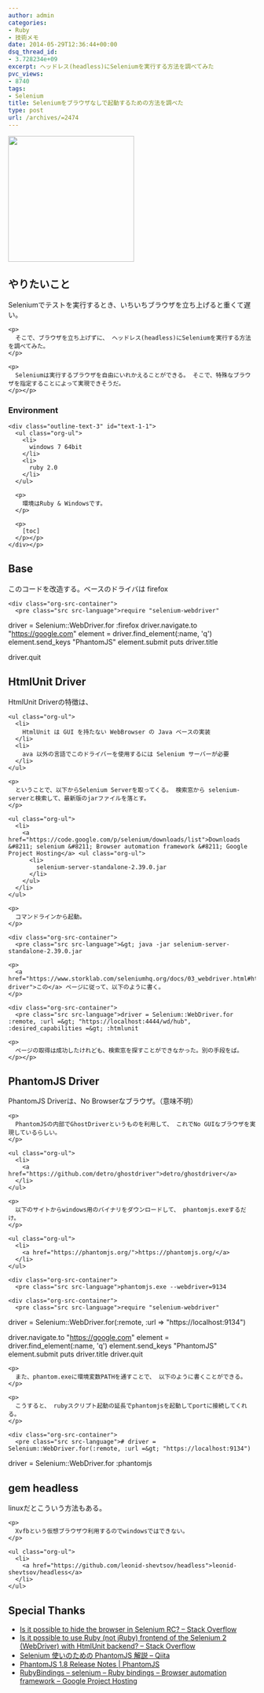```yaml
---
author: admin
categories:
- Ruby
- 技術メモ
date: 2014-05-29T12:36:44+00:00
dsq_thread_id:
- 3.728234e+09
excerpt: ヘッドレス(headless)にSeleniumを実行する方法を調べてみた
pvc_views:
- 8740
tags:
- Selenium
title: Seleniumをブラウザなしで起動するための方法を調べた
type: post
url: /archives/=2474
---
```


[<img alt="" src="https://lh3.googleusercontent.com/-Zf4rF4KLaKQ/UvpByiJqSvI/AAAAAAAABCA/lvJgohfEmdo/s800/ruby1.png" width="256" height="256" />][1] 

<div id="outline-container-sec-1" class="outline-2">
  <h2 id="sec-1">
    やりたいこと
  </h2>
  
  <div class="outline-text-2" id="text-1">
    <p>
      Seleniumでテストを実行するとき、いちいちブラウザを立ち上げると重くて遅い。
    </p>
    
    <p>
      そこで、ブラウザを立ち上げずに、 ヘッドレス(headless)にSeleniumを実行する方法を調べてみた。
    </p>
    
    <p>
      Seleniumは実行するブラウザを自由にいれかえることができる。 そこで、特殊なブラウザを指定することによって実現できそうだ。
    </p></p>
  </div>
  
  <div id="outline-container-sec-1-1" class="outline-3">
    <h3 id="sec-1-1">
      Environment
    </h3>
    
    <div class="outline-text-3" id="text-1-1">
      <ul class="org-ul">
        <li>
          windows 7 64bit
        </li>
        <li>
          ruby 2.0
        </li>
      </ul>
      
      <p>
        環境はRuby & Windowsです。
      </p>
      
      <p>
        [toc]
      </p></p>
    </div></p>
  </div></p>
</div>

<div id="outline-container-sec-2" class="outline-2">
  <h2 id="sec-2">
    Base
  </h2>
  
  <div class="outline-text-2" id="text-2">
    <p>
      このコードを改造する。ベースのドライバは firefox
    </p>
    
    <div class="org-src-container">
      <pre class="src src-language">require "selenium-webdriver"

driver = Selenium::WebDriver.for :firefox
driver.navigate.to "https://google.com"
element = driver.find_element(:name, 'q')
element.send_keys "PhantomJS"
element.submit
puts driver.title

driver.quit
</pre></p>
    </div></p>
  </div></p>
</div>

<div id="outline-container-sec-3" class="outline-2">
  <h2 id="sec-3">
    HtmlUnit Driver
  </h2>
  
  <div class="outline-text-2" id="text-3">
    <p>
      HtmlUnit Driverの特徴は、
    </p>
    
    <ul class="org-ul">
      <li>
        HtmlUnit は GUI を持たない WebBrowser の Java ベースの実装
      </li>
      <li>
        ava 以外の言語でこのドライバーを使用するには Selenium サーバーが必要
      </li>
    </ul>
    
    <p>
      ということで、以下からSelenium Serverを取ってくる。 検索窓から selenium-serverと検索して、最新版のjarファイルを落とす。
    </p>
    
    <ul class="org-ul">
      <li>
        <a href="https://code.google.com/p/selenium/downloads/list">Downloads &#8211; selenium &#8211; Browser automation framework &#8211; Google Project Hosting</a> <ul class="org-ul">
          <li>
            selenium-server-standalone-2.39.0.jar
          </li>
        </ul>
      </li>
    </ul>
    
    <p>
      コマンドラインから起動。
    </p>
    
    <div class="org-src-container">
      <pre class="src src-language">&gt; java -jar selenium-server-standalone-2.39.0.jar
</pre></p>
    </div>
    
    <p>
      <a href="https://www.storklab.com/seleniumhq.org/docs/03_webdriver.html#htmlunit-driver">この</a> ページに従って、以下のように書く。
    </p>
    
    <div class="org-src-container">
      <pre class="src src-language">driver = Selenium::WebDriver.for :remote, :url =&gt; "https://localhost:4444/wd/hub", :desired_capabilities =&gt; :htmlunit
</pre></p>
    </div>
    
    <p>
      ページの取得は成功したけれども、検索窓を探すことができなかった。別の手段をば。
    </p></p>
  </div></p>
</div>

<div id="outline-container-sec-4" class="outline-2">
  <h2 id="sec-4">
    PhantomJS Driver
  </h2>
  
  <div class="outline-text-2" id="text-4">
    <p>
      PhantomJS Driverは、No Browserなブラウザ。（意味不明）
    </p>
    
    <p>
      PhantomJSの内部でGhostDriverというものを利用して、 これでNo GUIなブラウザを実現しているらしい。
    </p>
    
    <ul class="org-ul">
      <li>
        <a href="https://github.com/detro/ghostdriver">detro/ghostdriver</a>
      </li>
    </ul>
    
    <p>
      以下のサイトからwindows用のバイナリをダウンロードして、 phantomjs.exeするだけ。
    </p>
    
    <ul class="org-ul">
      <li>
        <a href="https://phantomjs.org/">https://phantomjs.org/</a>
      </li>
    </ul>
    
    <div class="org-src-container">
      <pre class="src src-language">phantomjs.exe --webdriver=9134
</pre></p>
    </div>
    
    <div class="org-src-container">
      <pre class="src src-language">require "selenium-webdriver"

driver = Selenium::WebDriver.for(:remote, :url =&gt; "https://localhost:9134")

driver.navigate.to "https://google.com"
element = driver.find_element(:name, 'q')
element.send_keys "PhantomJS"
element.submit
puts driver.title
driver.quit
</pre></p>
    </div>
    
    <p>
      また、phantom.exeに環境変数PATHを通すことで、 以下のように書くことができる。
    </p>
    
    <p>
      こうすると、 rubyスクリプト起動の延長でphantomjsを起動してportに接続してくれる。
    </p>
    
    <div class="org-src-container">
      <pre class="src src-language"># driver = Selenium::WebDriver.for(:remote, :url =&gt; "https://localhost:9134")
driver = Selenium::WebDriver.for :phantomjs
</pre></p>
    </div></p>
  </div></p>
</div>

<div id="outline-container-sec-5" class="outline-2">
  <h2 id="sec-5">
    gem headless
  </h2>
  
  <div class="outline-text-2" id="text-5">
    <p>
      linuxだとこういう方法もある。
    </p>
    
    <p>
      Xvfbという仮想ブラウザウ利用するのでwindowsではできない。
    </p>
    
    <ul class="org-ul">
      <li>
        <a href="https://github.com/leonid-shevtsov/headless">leonid-shevtsov/headless</a>
      </li>
    </ul>
  </div></p>
</div>

<div id="outline-container-sec-6" class="outline-2">
  <h2 id="sec-6">
    Special Thanks
  </h2>
  
  <div class="outline-text-2" id="text-6">
    <ul class="org-ul">
      <li>
        <a href="https://stackoverflow.com/questions/1418082/is-it-possible-to-hide-the-browser-in-selenium-rc">Is it possible to hide the browser in Selenium RC? &#8211; Stack Overflow</a>
      </li>
      <li>
        <a href="https://stackoverflow.com/questions/5529215/is-it-possible-to-use-ruby-not-jruby-frontend-of-the-selenium-2-webdriver-wi">Is it possible to use Ruby (not jRuby) frontend of the Selenium 2 (WebDriver) with HtmlUnit backend? &#8211; Stack Overflow</a>
      </li>
      <li>
        <a href="https://qiita.com/okitan/items/00b677df1a941a1e0ba0">Selenium 使いのための PhantomJS 解説 &#8211; Qiita</a>
      </li>
      <li>
        <a href="https://phantomjs.org/release-1.8.html">PhantomJS 1.8 Release Notes | PhantomJS</a>
      </li>
      <li>
        <a href="https://code.google.com/p/selenium/wiki/RubyBindings#Remote">RubyBindings &#8211; selenium &#8211; Ruby bindings &#8211; Browser automation framework &#8211; Google Project Hosting</a>
      </li>
    </ul>
  </div></p>
</div>

 [1]: https://picasaweb.google.com/lh/photo/Tu2VEkVYqYsV04cIb3i5qTyD6hjDXGH6XyE6iLrzolo?feat=embedwebsite
